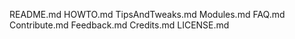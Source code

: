 README.md
HOWTO.md
TipsAndTweaks.md
Modules.md
FAQ.md
Contribute.md
Feedback.md
Credits.md
LICENSE.md

